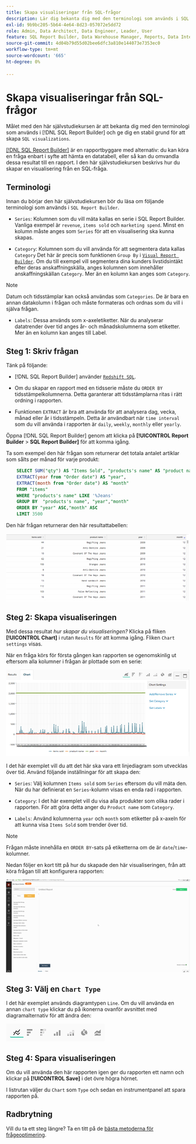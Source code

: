 ```yaml
---
title: Skapa visualiseringar från SQL-frågor
description: Lär dig bekanta dig med den terminologi som används i SQL Report Builder och ge dig en stabil grund för att skapa SQL-visualiseringar.
exl-id: 9b9bc205-5b64-4e64-8d23-057072e5dd72
role: Admin, Data Architect, Data Engineer, Leader, User
feature: SQL Report Builder, Data Warehouse Manager, Reports, Data Integration
source-git-commit: 4d04b79d55d02bee6dfc3a810e144073e7353ec0
workflow-type: tm+mt
source-wordcount: '665'
ht-degree: 0%

---
```


# Skapa visualiseringar från SQL-frågor

Målet med den här självstudiekursen är att bekanta dig med den terminologi som används i [!DNL SQL Report Builder] och ge dig en stabil grund för att skapa `SQL visualizations`.

[[!DNL SQL Report Builder]](../data-analyst/dev-reports/sql-rpt-bldr.md) är en rapportbyggare med alternativ: du kan köra en fråga enbart i syfte att hämta en datatabell, eller så kan du omvandla dessa resultat till en rapport. I den här självstudiekursen beskrivs hur du skapar en visualisering från en SQL-fråga.

## Terminologi

Innan du börjar den här självstudiekursen bör du läsa om följande terminologi som används i `SQL Report Builder`.

- `Series`: Kolumnen som du vill mäta kallas en serie i SQL Report Builder. Vanliga exempel är `revenue`, `items sold` och `marketing spend`. Minst en kolumn måste anges som `Series` för att en visualisering ska kunna skapas.

- `Category`: Kolumnen som du vill använda för att segmentera data kallas `Category` Det här är precis som funktionen `Group By` i [`Visual Report Builder`](../data-user/reports/ess-rpt-build-visual.md). Om du till exempel vill segmentera dina kunders livstidsintäkt efter deras anskaffningskälla, anges kolumnen som innehåller anskaffningskällan `Category`. Mer än en kolumn kan anges som `Category`.

>[!NOTE]
>
>Datum och tidsstämplar kan också användas som `Categories`. De är bara en annan datakolumn i frågan och måste formateras och ordnas som du vill i själva frågan.

- `Labels`: Dessa används som x-axeletiketter. När du analyserar datatrender över tid anges år- och månadskolumnerna som etiketter. Mer än en kolumn kan anges till Label.

## Steg 1: Skriv frågan

Tänk på följande:

- [!DNL SQL Report Builder] använder [`Redshift SQL`](https://docs.aws.amazon.com/redshift/latest/dg/c_redshift-and-postgres-sql.html).

- Om du skapar en rapport med en tidsserie måste du `ORDER BY` tidsstämpelkolumnerna. Detta garanterar att tidsstämplarna ritas i rätt ordning i rapporten.

- Funktionen `EXTRACT` är bra att använda för att analysera dag, vecka, månad eller år i tidsstämpeln. Detta är användbart när `time interval` som du vill använda i rapporten är `daily`, `weekly`, `monthly` eller `yearly`.

Öppna [!DNL SQL Report Builder] genom att klicka på **[!UICONTROL Report Builder** > **SQL Report Builder]** för att komma igång.

Ta som exempel den här frågan som returnerar det totala antalet artiklar som sålts per månad för varje produkt:

```sql
    SELECT SUM("qty") AS "Items Sold", "products's name" AS "product name",
    EXTRACT(year from "Order date") AS "year",
    EXTRACT(month from "Order date") AS "month"
    FROM "items"
    WHERE "products's name" LIKE '%Jeans'
    GROUP BY  "products's name", "year","month"
    ORDER BY "year" ASC,"month" ASC
    LIMIT 3500
```

Den här frågan returnerar den här resultattabellen:

![Tabell som visar SQL-frågeresultat med artiklar som sålts per produkt, år och månad](../assets/SQL_results_table.png)

## Steg 2: Skapa visualiseringen

Med dessa resultat *hur skapar du visualiseringen?* Klicka på fliken **[!UICONTROL Chart]** i rutan `Results` för att komma igång. Fliken `Chart settings` visas.

När en fråga körs för första gången kan rapporten se ogenomskinlig ut eftersom alla kolumner i frågan är plottade som en serie:

![Inledande SQL-rapport med alla kolumner plottade som serier](../assets/SQL_initial_report_results.png)

I det här exemplet vill du att det här ska vara ett linjediagram som utvecklas över tid. Använd följande inställningar för att skapa den:

- `Series`: Välj kolumnen `Items sold` som `Series` eftersom du vill mäta den. När du har definierat en `Series`-kolumn visas en enda rad i rapporten.

- `Category`: I det här exemplet vill du visa alla produkter som olika rader i rapporten. För att göra detta anger du `Product name` som `Category`.

- `Labels`: Använd kolumnerna `year` och `month` som etiketter på x-axeln för att kunna visa `Items Sold` som trender över tid.

>[!NOTE]
>
>Frågan måste innehålla en `ORDER BY`-sats på etiketterna om de är `date`/`time`-kolumner.

Nedan följer en kort titt på hur du skapade den här visualiseringen, från att köra frågan till att konfigurera rapporten:

![Animerad demonstration av konfigurering av visualiseringsinställningar för SQL-rapport](../assets/SQL_report_settings.gif)

## Steg 3: Välj en `Chart Type`

I det här exemplet används diagramtypen `Line`. Om du vill använda en annan `chart type` klickar du på ikonerna ovanför avsnittet med diagramalternativ för att ändra den:

![Tillgängliga diagramtypsikoner, inklusive linje, stapel, område och andra visualiseringsalternativ](../assets/Chart_types.png)

## Steg 4: Spara visualiseringen

Om du vill använda den här rapporten igen ger du rapporten ett namn och klickar på **[!UICONTROL Save]** i det övre högra hörnet.

I listrutan väljer du `Chart` som `Type` och sedan en instrumentpanel att spara rapporten på.

## Radbrytning

Vill du ta ett steg längre? Ta en titt på de [bästa metoderna för frågeoptimering](../best-practices/optimizing-your-sql-queries.md).
